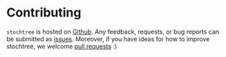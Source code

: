 # Contributing

`stochtree` is hosted on [Github](https://github.com/StochasticTree/stochtree/). 
Any feedback, requests, or bug reports can be submitted as [issues](https://github.com/StochasticTree/stochtree/issues). 
Moreover, if you have ideas for how to improve stochtree, we welcome [pull requests](https://github.com/StochasticTree/stochtree/pulls) :)
